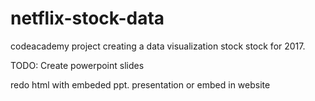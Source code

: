 # netflix-stock-data
 codeacademy project creating a data visualization stock stock for 2017.


TODO: Create powerpoint slides

redo html with embeded ppt. presentation or embed in website
